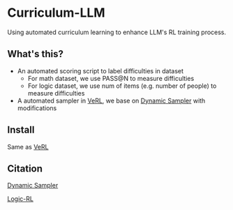 # Curriculum-LLM

Using automated curriculum learning to enhance LLM's RL training process.

## What's this?

- An automated scoring script to label difficulties in dataset
    - For math dataset, we use PASS@N to measure difficulties
    - For logic dataset, we use num of items (e.g. number of people) to measure difficulties
- A automated sampler in [VeRL](https://github.com/volcengine/verl), we base on [Dynamic Sampler](https://github.com/volcengine/verl/pull/631) with modifications


## Install

Same as [VeRL](https://github.com/volcengine/verl)

## Citation

[Dynamic Sampler](https://github.com/volcengine/verl/pull/631)

[Logic-RL](https://github.com/Unakar/Logic-RL)

